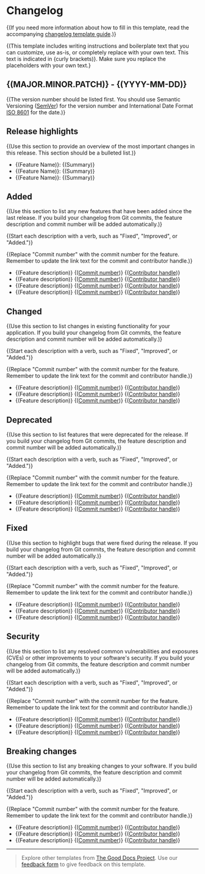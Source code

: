 # Changelog

{(If you need more information about how to fill in this template, read the accompanying [changelog template guide](https://gitlab.com/changelog/guide_changelog.md).)}

{(This template includes writing instructions and boilerplate text that you can customize, use as-is, or completely replace with your own text. This text is indicated in {curly brackets)}. Make sure you replace the placeholders with your own text.}

## {(MAJOR.MINOR.PATCH)} - {(YYYY-MM-DD)}

{(The version number should be listed first. You should use Semantic Versioning ([SemVer](https://semver.org/)) for the version number and International Date Format [ISO 8601](https://www.iso.org/iso-8601-date-and-time-format.html) for the date.)}

## Release highlights

{(Use this section to provide an overview of the most important changes in this release. This section should be a bulleted list.)}

* {(Feature Name)}: {(Summary)}
* {(Feature Name)}: {(Summary)}
* {(Feature Name)}: {(Summary)}

## Added

{(Use this section to list any new features that have been added since the last release. If you build your changelog from Git commits, the feature description and commit number will be added automatically.)}

{(Start each description with a verb, such as "Fixed", "Improved", or "Added.")}

{(Replace "Commit number" with the commit number for the feature. Remember to update the link text for the commit and contributor handle.)}

* {(Feature description)} {([Commit number](https://www.github.com))} {([Contributor handle](https://www.github.com/username))}
* {(Feature description)} {([Commit number](https://www.github.com))} {([Contributor handle](https://www.github.com/username))}
* {(Feature description)} {([Commit number](https://www.github.com))} {([Contributor handle](https://www.github.com/username))}
* {(Feature description)} {([Commit number](https://www.github.com))} {([Contributor handle](https://www.github.com/username))}

## Changed

{(Use this section to list changes in existing functionality for your application. If you build your changelog from Git commits, the feature description and commit number will be added automatically.)}

{(Start each description with a verb, such as "Fixed", "Improved", or "Added.")}

{(Replace "Commit number" with the commit number for the feature. Remember to update the link text for the commit and contributor handle.)}

* {(Feature description)} {([Commit number](https://www.github.com))} {([Contributor handle](https://www.github.com/username))}
* {(Feature description)} {([Commit number](https://www.github.com))} {([Contributor handle](https://www.github.com/username))}
* {(Feature description)} {([Commit number](https://www.github.com))} {([Contributor handle](https://www.github.com/username))}

## Deprecated

{(Use this section to list features that were deprecated for the release. If you build your changelog from Git commits, the feature description and commit number will be added automatically.)}

{(Start each description with a verb, such as "Fixed", "Improved", or "Added.")}

{(Replace "Commit number" with the commit number for the feature. Remember to update the link text for the commit and contributor handle.)}

* {(Feature description)} {([Commit number](https://www.github.com))} {([Contributor handle](https://www.github.com/username))}
* {(Feature description)} {([Commit number](https://www.github.com))} {([Contributor handle](https://www.github.com/username))}
* {(Feature description)} {([Commit number](https://www.github.com))} {([Contributor handle](https://www.github.com/username))}

## Fixed

{(Use this section to highlight bugs that were fixed during the release. If you build your changelog from Git commits, the feature description and commit number will be added automatically.)}

{(Start each description with a verb, such as "Fixed", "Improved", or "Added.")}

{(Replace "Commit number" with the commit number for the feature. Remember to update the link text for the commit and contributor handle.)}

* {(Feature description)} {([Commit number](https://www.github.com))} {([Contributor handle](https://www.github.com/username))}
* {(Feature description)} {([Commit number](https://www.github.com))} {([Contributor handle](https://www.github.com/username))}
* {(Feature description)} {([Commit number](https://www.github.com))} {([Contributor handle](https://www.github.com/username))}

## Security

{(Use this section to list any resolved common vulnerabilities and exposures (CVEs) or other improvements to your software's security. If you build your changelog from Git commits, the feature description and commit number will be added automatically.)}

{(Start each description with a verb, such as "Fixed", "Improved", or "Added.")}

{(Replace "Commit number" with the commit number for the feature. Remember to update the link text for the commit and contributor handle.)}

* {(Feature description)} {([Commit number](https://www.github.com))} {([Contributor handle](https://www.github.com/username))}
* {(Feature description)} {([Commit number](https://www.github.com))} {([Contributor handle](https://www.github.com/username))}
* {(Feature description)} {([Commit number](https://www.github.com))} {([Contributor handle](https://www.github.com/username))}

## Breaking changes

{(Use this section to list any breaking changes to your software. If you build your changelog from Git commits, the feature description and commit number will be added automatically.)}

{(Start each description with a verb, such as "Fixed", "Improved", or "Added.")}

{(Replace "Commit number" with the commit number for the feature. Remember to update the link text for the commit and contributor handle.)}

* {(Feature description)} {([Commit number](https://www.github.com))} {([Contributor handle](https://www.github.com/username))}
* {(Feature description)} {([Commit number](https://www.github.com))} {([Contributor handle](https://www.github.com/username))}
* {(Feature description)} {([Commit number](https://www.github.com))} {([Contributor handle](https://www.github.com/username))}

---

> Explore other templates from [The Good Docs Project](https://gitlab.com/tgdp/templates). Use our [feedback form](https://thegooddocsproject.dev/feedback/?template=Changelog%20template) to give feedback on this template.
